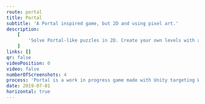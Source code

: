 ```yaml
---
route: portal
title: Portal
subtitle: 'A Portal inspired game, but 2D and using pixel art.'
description:
    [
        'Solve Portal-like puzzles in 2D. Create your own levels with an intuitive in-game tool and share them. You can play any level in the game as well as the ones created by the community.',
    ]
links: []
qr: false
videoPosition: 0
video: false
numberOfScreenshots: 4
process: 'Portal is a work in progress game made with Unity targeting Windows devices. The sprites were created using Photoshop and Illustrator. The game is coded in C# and is not yet available.'
date: 2019-07-01
horizontal: true
---
```

